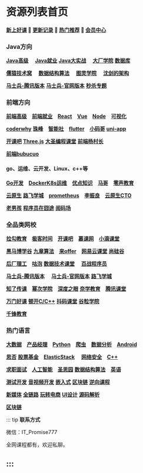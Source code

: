 # 资源列表首页

#### [**新上好课**](./xshk.md) 💖 [**更新记录**](./gxjl-2023.md) 💖 [**热门推荐**](./rmtj.md) 💖 [**会员中心**](./vip.md)

### **Java方向** <Badge type="warning" text="💯"/>

[**Java高级**](./JavaGJ.md)  [**Java就业**](./JavaJY.md)  [**Java大实战**](./JavaDSZ.md)  [**大厂学院**](./dcxy.md)  [**数据库**](./mySql.md)

[**儒猿技术窝**](./ryjsw.md)  [**数据结构算法**](./sjjgsf.md)  [**图灵学院**](./tuling.md)  [**沈剑的架构**](./sjjgs.md)

[**马士兵-腾讯版本**](./mashibing.md)  [**马士兵-官网版本**](./mashibingGW.md)  [**秒杀专题**](./mszt.md)

### **前端方向** <Badge type="warning" text="💯"/>

[**前端高级**](./qianduanGJ.md) [**前端就业**](./qianduanJY.md) [**React**](./React.md) [**Vue**](./Vue.md) [**Node**](./Node.md) [**可视化**](./ksh.md) 

[**coderwhy**](./coderwhy.md) [**珠峰**](./zhufeng.md) [**智能社**](./zns.md) [**flutter**](./flutter.md) [**小码哥**](./xiaomage.md) [**uni-app**](./uni-app.md) 

[**开课吧**](./kaikeba.md)  [**Three.js**](./three.js.md) [**大圣编程课堂**](./dasheng.md)  [**前端杨村长**](./yangcunzhang.md)

[**前端bubucuo**](./bubucuo.md)

#### **go、运维、云开发、Linux、c++等** <Badge type="warning" text="💯"/>

[**Go开发**](./Go.md) [**DockerK8s运维**](./DockerK8s.md) [**优点知识**](./youdian.md) [**马哥**](./mage.md) [**零声教育**](./lsjy.md) 

[**云原生**](./yunyuanssheng.md) [**路飞学城**](./lufei.md) [**prometheus**](./prometheus.md) [**李振良**](./lizhenlaing.md) [**云原生CTO**](./yysCTO.md) 

[**老男孩**](./laonanhai.md) [**程序员在囧途**](./cxyzjt.md) [**阅码场**](https://shop.yomocode.com/)

### **全品类网校** <Badge type="warning" text="💯"/>

[**拉勾教育**](./lagou.md) [**极客时间**](./jksj.md) [**开课吧**](./kaikeba.md) [**慕课网**](./imooc.md) [**小滴课堂**](./xdkt.md) 

[**黑马博学谷**](./hmbxg.md) [**九章算法**](./jiuzhang.md) [**来offer**](./Loffer.md) [**网易云课堂**](./wangyi.md) [**尚硅谷**](./shangguigu.md)

[**后厂理工**](./hclg.md) [**咕泡**](./gupao.md) [**数据技术课堂**](./sjjskt.md)  [**百战程序员**](./baizhan.md)

[**马士兵-腾讯版本**](./mashibing.md)   [**马士兵-官网版本**](./mashibingGW.md) [**路飞学城**](./lufei.md) 

[**知了传课**](./zhiliao.md) [**幂次学院**](./cmxy.md) [**深度之眼**](./sdzy.md) [**奈学教育**](./naixue.md) [**腾讯课堂**](./tengxun.md)

[**万门好课**](./wanmen.md) [**顿开C/C++**](./DKCC++.md)  [**抖码课堂**](./douma.md) [**谷粒学院**](http://www.gulixueyuan.com/) 

[**千锋教育**](./qfjy.md)

### **热门语言** <Badge type="warning" text="💯"/>

[**大数据**](./bigData.md) [**产品经理**](./canpin.md) [**Python**](./Python.md) [**爬虫**](./pacong.md) [**数据分析**](./sjfx.md) [**Android**](./android.md) 

[**思否**](./sifou.md) [**股票基金**](./gupiao.md) [**ElasticStack**](./Elastic.md)  [**网络安全**](./wlaq.md) [**C++**](./C++.md)

[**求职面试**](./mianshi.md) [**人工智能**](./rgzn.md) [**圣思园**](./ssy.md) [**数据结构算法**](./sjjgsf.md) [**英语**](./english.md) 

[**测试开发**](./ceshi.md) [**音视频开发**](./yinshipng.md) [**嵌入式**](./qianrushi.md) [**区块链**](./qukuailian.md) [**逆向课程**](./nixiang.md)

[**新媒体**](./newMedia.md) [**全链路**](./qll.md) [**玩转电商**](./wzds.md) [**UI设计**](./UI.md) [**源码解析**](./code.md)

[**区块链**](./qukuailian.md)

::: tip
**联系方式**

微信：IT_Promise777

全网课程都有，欢迎私聊。

 

:::
------
